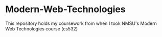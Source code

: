 # Modern-Web-Technologies
This repository holds my coursework from when I took NMSU's Modern Web Technologies course (cs532)
